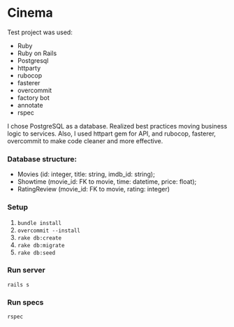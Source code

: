 # Cinema

Test project was used:
  - Ruby
  - Ruby on Rails
  - Postgresql
  - httparty
  - rubocop
  - fasterer
  - overcommit
  - factory bot
  - annotate
  - rspec
 
I chose PostgreSQL as a database. Realized best practices moving business logic to services. Also, I used httpart gem for API, and rubocop, fasterer, overcommit to make code cleaner and more effective.

### Database structure: 
  - Movies (id: integer, title: string, imdb_id: string); 
  - Showtime (movie_id: FK to movie, time: datetime, price: float);
  - RatingReview (movie_id: FK to movie, rating: integer)


### Setup

1. `bundle install`
2. `overcommit --install`
3.  `rake db:create`
4. `rake db:migrate`
5. `rake db:seed`

### Run server
`rails s`

### Run specs
`rspec`
